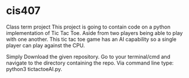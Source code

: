 # cis407
Class term project
This project is going to contain code on a python implementation of Tic Tac Toe. Aside from two players being able to play with one another. This tic tac toe game has an AI capability so a single player can play against the CPU.

Simply Download the given repository. Go to your terminal/cmd and navigate to the directory containing the repo. Via command line type: python3 tictactoeAI.py. 
